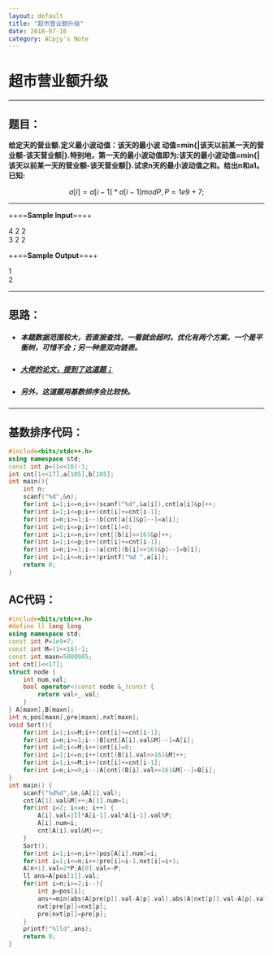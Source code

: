 ```yaml
---
layout: default
title: "超市营业额升级"
date: 2018-07-16
category: ACpjy's Note
---
```


# 超市营业额升级

---
## 题目：
**给定天的营业额.定义最小波动值：该天的最小波 动值=min{|该天以前某一天的营业额-该天营业额|}.特别地，第一天的最小波动值即为:该天的最小波动值=min{|该天以前某一天的营业额-该天营业额|}.试求n天的最小波动值之和。给出n和a1。已知:**
```math
a[i] = a[i-1] * a[i-1] modP,P=1e9+7;
```
---

++==**Sample Input**==++
 
4 2 2  
3 2 2

++==**Sample Output**==++

1  
2

---
## 思路：
- ##### 本题数据范围较大，若直接查找，一看就会超时。优化有两个方案，一个是平衡树，可惜不会；另一种是双向链表。
- ##### [大佬的论文，提到了这道题；](https://note.youdao.com/)
- ##### 另外，这道题用基数排序会比较快。

---
## 基数排序代码：

```C++
#include<bits/stdc++.h>
using namespace std;
const int p=(1<<16)-1;
int cnt[1<<17],a[105],b[105];
int main(){
    int n;
    scanf("%d",&n);
    for(int i=1;i<=n;i++)scanf("%d",&a[i]),cnt[a[i]&p]++;
    for(int i=1;i<=p;i++)cnt[i]+=cnt[i-1];
    for(int i=n;i>=1;i--)b[cnt[a[i]&p]--]=a[i];
    for(int i=0;i<=p;i++)cnt[i]=0;
    for(int i=1;i<=n;i++)cnt[(b[i]>>16)&p]++;
    for(int i=1;i<=p;i++)cnt[i]+=cnt[i-1];
    for(int i=n;i>=1;i--)a[cnt[(b[i]>>16)&p]--]=b[i];
    for(int i=1;i<=n;i++)printf("%d ",a[i]);
    return 0;
}
```

## AC代码：

```C++
#include<bits/stdc++.h>
#define ll long long
using namespace std;
const int P=1e9+7;
const int M=(1<<16)-1;
const int maxn=5000005;
int cnt[1<<17];
struct node {
    int num,val;
    bool operator<(const node &_)const {
        return val<_.val;
    }
} A[maxn],B[maxn];
int n,pos[maxn],pre[maxn],nxt[maxn];
void Sort(){
    for(int i=1;i<=M;i++)cnt[i]+=cnt[i-1];
    for(int i=n;i>=1;i--)B[cnt[A[i].val&M]--]=A[i];
    for(int i=0;i<=M;i++)cnt[i]=0;
    for(int i=1;i<=n;i++)cnt[(B[i].val>>16)&M]++;
    for(int i=1;i<=M;i++)cnt[i]+=cnt[i-1];
    for(int i=n;i>=0;i--)A[cnt[(B[i].val>>16)&M]--]=B[i];
}
int main() {
    scanf("%d%d",&n,&A[1].val);
    cnt[A[1].val&M]++;A[1].num=1;
    for(int i=2; i<=n; i++) {
        A[i].val=1ll*A[i-1].val*A[i-1].val%P;
        A[i].num=i;
        cnt[A[i].val&M]++;
    }
    Sort();
    for(int i=1;i<=n;i++)pos[A[i].num]=i;
    for(int i=1;i<=n;i++)pre[i]=i-1,nxt[i]=i+1;
    A[n+1].val=2*P;A[0].val=-P;
    ll ans=A[pos[1]].val;
    for(int i=n;i>=2;i--){
        int p=pos[i];
        ans+=min(abs(A[pre[p]].val-A[p].val),abs(A[nxt[p]].val-A[p].val));
        nxt[pre[p]]=nxt[p];
        pre[nxt[p]]=pre[p];
    }
    printf("%lld",ans);
    return 0;
}
```
